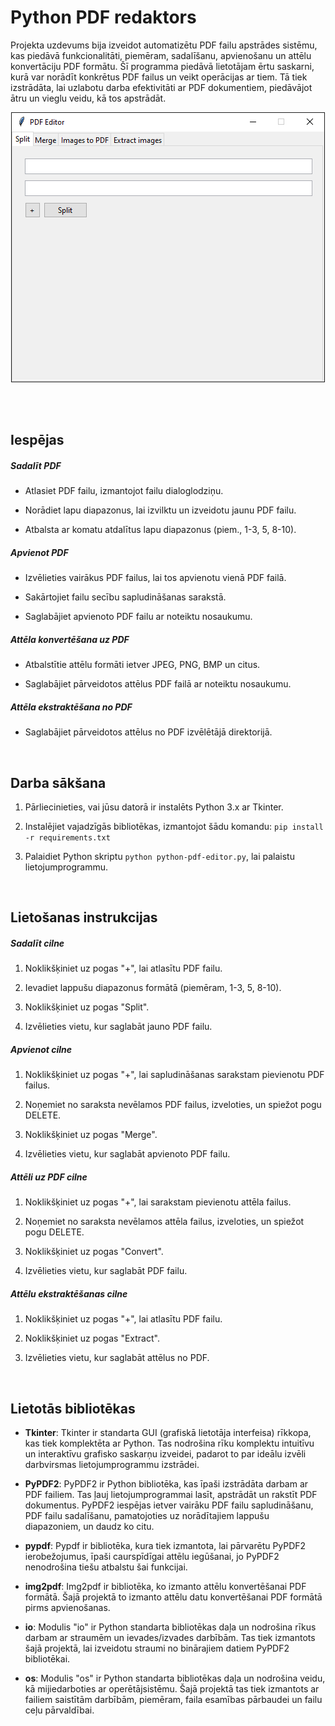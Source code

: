 # Python PDF redaktors

Projekta uzdevums bija izveidot automatizētu PDF failu apstrādes sistēmu, kas piedāvā funkcionalitāti, piemēram, sadalīšanu, apvienošanu un attēlu konvertāciju PDF formātu. Šī programma piedāvā lietotājam ērtu saskarni, kurā var norādīt konkrētus PDF failus un veikt operācijas ar tiem. Tā tiek izstrādāta, lai uzlabotu darba efektivitāti ar PDF dokumentiem, piedāvājot ātru un vieglu veidu, kā tos apstrādāt.

<p align="center"><img src="images/preview.png"/></p>

<br/><br/>

## Iespējas

##### Sadalīt PDF

- Atlasiet PDF failu, izmantojot failu dialoglodziņu.

- Norādiet lapu diapazonus, lai izvilktu un izveidotu jaunu PDF failu.

- Atbalsta ar komatu atdalītus lapu diapazonus (piem., 1-3, 5, 8-10).

##### Apvienot PDF

- Izvēlieties vairākus PDF failus, lai tos apvienotu vienā PDF failā.

- Sakārtojiet failu secību sapludināšanas sarakstā.

- Saglabājiet apvienoto PDF failu ar noteiktu nosaukumu.

##### Attēla konvertēšana uz PDF

- Atbalstītie attēlu formāti ietver JPEG, PNG, BMP un citus.

- Saglabājiet pārveidotos attēlus PDF failā ar noteiktu nosaukumu.

##### Attēla ekstraktēšana no PDF

- Saglabājiet pārveidotos attēlus no PDF izvēlētājā direktorijā.

<br/>

## Darba sākšana

1. Pārliecinieties, vai jūsu datorā ir instalēts Python 3.x ar Tkinter.

2. Instalējiet vajadzīgās bibliotēkas, izmantojot šādu komandu: `pip install -r requirements.txt`

3. Palaidiet Python skriptu `python python-pdf-editor.py`, lai palaistu lietojumprogrammu.
<br/>

## Lietošanas instrukcijas

##### Sadalīt cilne

1. Noklikšķiniet uz pogas "+", lai atlasītu PDF failu.

2. Ievadiet lappušu diapazonus formātā (piemēram, 1-3, 5, 8-10).

3. Noklikšķiniet uz pogas "Split".

4. Izvēlieties vietu, kur saglabāt jauno PDF failu.

##### Apvienot cilne

1. Noklikšķiniet uz pogas "+", lai sapludināšanas sarakstam pievienotu PDF failus.

2. Noņemiet no saraksta nevēlamos PDF failus, izveloties, un spiežot pogu DELETE.

3. Noklikšķiniet uz pogas "Merge".

4. Izvēlieties vietu, kur saglabāt apvienoto PDF failu.

##### Attēli uz PDF cilne

1. Noklikšķiniet uz pogas "+", lai sarakstam pievienotu attēla failus.

2. Noņemiet no saraksta nevēlamos attēla failus, izveloties, un spiežot pogu DELETE.

3. Noklikšķiniet uz pogas "Convert".

4. Izvēlieties vietu, kur saglabāt PDF failu.

##### Attēlu ekstraktēšanas cilne

1. Noklikšķiniet uz pogas "+", lai atlasītu PDF failu.

2. Noklikšķiniet uz pogas "Extract".

3. Izvēlieties vietu, kur saglabāt attēlus no PDF.
<br/>

## Lietotās bibliotēkas

- **Tkinter**: Tkinter ir standarta GUI (grafiskā lietotāja interfeisa) rīkkopa, kas tiek komplektēta ar Python. Tas nodrošina rīku komplektu intuitīvu un interaktīvu grafisko saskarņu izveidei, padarot to par ideālu izvēli darbvirsmas lietojumprogrammu izstrādei.

- **PyPDF2**: PyPDF2 ir Python bibliotēka, kas īpaši izstrādāta darbam ar PDF failiem. Tas ļauj lietojumprogrammai lasīt, apstrādāt un rakstīt PDF dokumentus. PyPDF2 iespējas ietver vairāku PDF failu sapludināšanu, PDF failu sadalīšanu, pamatojoties uz norādītajiem lappušu diapazoniem, un daudz ko citu.

- **pypdf**: Pypdf ir bibliotēka, kura tiek izmantota, lai pārvarētu PyPDF2 ierobežojumus, īpaši caurspīdīgai attēlu iegūšanai, jo PyPDF2 nenodrošina tiešu atbalstu šai funkcijai.

- **img2pdf**: Img2pdf ir bibliotēka, ko izmanto attēlu konvertēšanai PDF formātā. Šajā projektā to izmanto attēlu datu konvertēšanai PDF formātā pirms apvienošanas.

- **io**: Modulis "io" ir Python standarta bibliotēkas daļa un nodrošina rīkus darbam ar straumēm un ievades/izvades darbībām. Tas tiek izmantots šajā projektā, lai izveidotu straumi no binārajiem datiem PyPDF2 bibliotēkai.

- **os**: Modulis "os" ir Python standarta bibliotēkas daļa un nodrošina veidu, kā mijiedarboties ar operētājsistēmu. Šajā projektā tas tiek izmantots ar failiem saistītām darbībām, piemēram, faila esamības pārbaudei un failu ceļu pārvaldībai.
